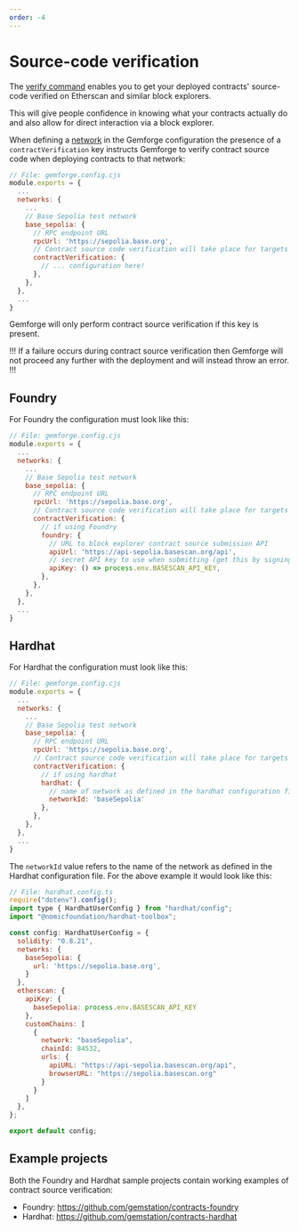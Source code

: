 ```yaml
---
order: -4
---
```


# Source-code verification

The [verify command](../commands/verify.md) enables you to get your deployed contracts' source-code verified on Etherscan and similar block explorers.

This will give people confidence in knowing what your contracts actually do and also allow for direct interaction via a block explorer.

When defining a [network](../configuration/networks.md) in the Gemforge configuration the presence of a `contractVerification` key instructs Gemforge to verify contract source code when deploying contracts to that network: 

```js
// File: gemforge.config.cjs
module.exports = {
  ...
  networks: {
    ...
    // Base Sepolia test network
    base_sepolia: {
      // RPC endpoint URL
      rpcUrl: 'https://sepolia.base.org',
      // Contract source code verification will take place for targets using this network if this key is present!
      contractVerification: {
        // ... configuration here!
      },
    },
  },
  ...
}
```

Gemforge will only perform contract source verification if this key is present.

!!!
If a failure occurs during contract source verification then Gemforge will not proceed any further with the deployment and will instead throw an error.
!!!

## Foundry

For Foundry the configuration must look like this:

```js
// File: gemforge.config.cjs
module.exports = {
  ...
  networks: {
    ...
    // Base Sepolia test network
    base_sepolia: {
      // RPC endpoint URL
      rpcUrl: 'https://sepolia.base.org',
      // Contract source code verification will take place for targets using this network
      contractVerification: {
        // if using Foundry
        foundry: {
          // URL to block explorer contract source submission API
          apiUrl: 'https://api-sepolia.basescan.org/api',
          // secret API key to use when submitting (get this by signing up on Basescan.org)
          apiKey: () => process.env.BASESCAN_API_KEY,
        },
      },
    },
  },
  ...
}
```

## Hardhat

For Hardhat the configuration must look like this:

```js
// File: gemforge.config.cjs
module.exports = {
  ...
  networks: {
    ...
    // Base Sepolia test network
    base_sepolia: {
      // RPC endpoint URL
      rpcUrl: 'https://sepolia.base.org',
      // Contract source code verification will take place for targets using this network
      contractVerification: {
        // if using hardhat
        hardhat: {
          // name of network as defined in the hardhat configuration file
          networkId: 'baseSepolia'
        },
      },
    },
  },
  ...
}
```

The `networkId` value refers to the name of the network as defined in the Hardhat configuration file. For the above example it would look like this:

```js
// File: hardhat.config.ts
require("dotenv").config();
import type { HardhatUserConfig } from "hardhat/config";
import "@nomicfoundation/hardhat-toolbox";

const config: HardhatUserConfig = {
  solidity: "0.8.21",
  networks: {
    baseSepolia: {
      url: 'https://sepolia.base.org',
    }
  },
  etherscan: {
    apiKey: {
      baseSepolia: process.env.BASESCAN_API_KEY
    },
    customChains: [
      {
        network: "baseSepolia",
        chainId: 84532,
        urls: {
          apiURL: "https://api-sepolia.basescan.org/api",
          browserURL: "https://sepolia.basescan.org"
        }
      }
    ]    
  },
};

export default config;
```

## Example projects

Both the Foundry and Hardhat sample projects contain working examples of contract source verification:

* Foundry: https://github.com/gemstation/contracts-foundry
* Hardhat: https://github.com/gemstation/contracts-hardhat
